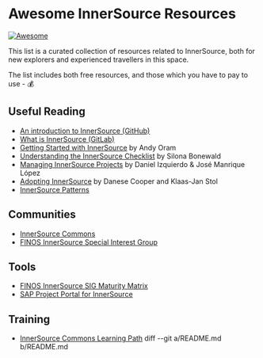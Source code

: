 # Awesome InnerSource Resources

[![Awesome](https://cdn.rawgit.com/sindresorhus/awesome/d7305f38d29fed78fa85652e3a63e154dd8e8829/media/badge.svg)](https://github.com/sindresorhus/awesome)

This list is a curated collection of resources related to InnerSource, both for
new explorers and experienced travellers in this space.

The list includes both free resources, and those which you have to pay to use -
💰

## Useful Reading

- [An introduction to InnerSource (GitHub)](https://resources.github.com/whitepapers/introduction-to-innersource/)
- [What is InnerSource (GitLab)](https://about.gitlab.com/topics/version-control/what-is-innersource/)
- [Getting Started with InnerSource](https://innersourcecommons.org/documents/books/GettingStartedWithInnerSource.pdf)
  by Andy Oram
- [Understanding the InnerSource Checklist](https://innersourcecommons.org/documents/books/InnerSourceChecklist.pdf)
  by Silona Bonewald
- [Managing InnerSource Projects](https://innersourcecommons.gitbook.io/managing-inner-source-projects/)
  by Daniel Izquierdo & José Manrique López
- [Adopting InnerSource](https://innersourcecommons.org/documents/books/AdoptingInnerSource.pdf)
  by Danese Cooper and Klaas-Jan Stol
- [InnerSource Patterns](https://patterns.innersourcecommons.org/)

## Communities

- [InnerSource Commons](https://innersourcecommons.org/)
- [FINOS InnerSource Special Interest Group](https://github.com/finos/InnerSource)

## Tools

- [FINOS InnerSource SIG Maturity Matrix](https://github.com/finos/InnerSource/tree/master/docs/maturity-matrix)
- [SAP Project Portal for InnerSource](https://github.com/SAP/project-portal-for-innersource)

## Training

- [InnerSource Commons Learning Path](https://innersourcecommons.org/learn/learning-path/)
  diff --git a/README.md b/README.md
